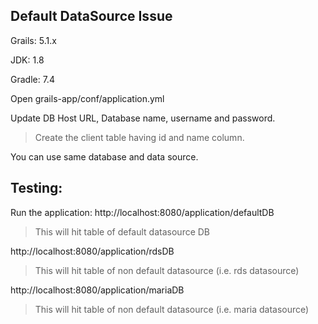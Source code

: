 Default DataSource Issue
---
Grails: 5.1.x

JDK: 1.8

Gradle: 7.4

Open grails-app/conf/application.yml

Update DB Host URL, Database name, username and password.
> Create the client table having id and name column.

You can use same database and data source.

Testing:
---

Run the application:
http://localhost:8080/application/defaultDB
> This will hit table of default datasource DB

http://localhost:8080/application/rdsDB
> This will hit table of non default datasource (i.e. rds datasource)

http://localhost:8080/application/mariaDB
> This will hit table of non default datasource (i.e. maria datasource)
